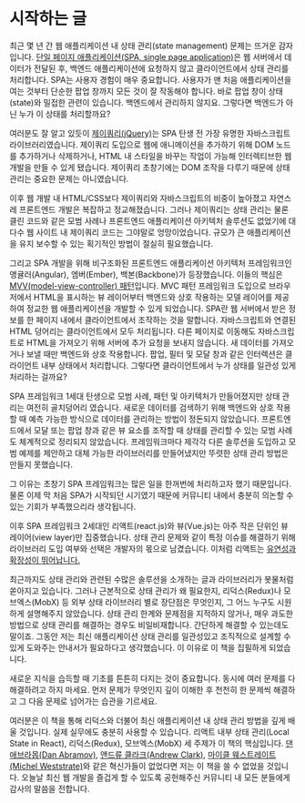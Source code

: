 # 시작하는 글

최근 몇 년 간 웹 애플리케이션 내 상태 관리(state management) 문제는 뜨거운 감자입니다. [단일 페이지 애플리케이션(SPA, single page application)](https://en.wikipedia.org/wiki/Single-page_application)은 웹 서버에서 데이터가 전달된 후, 백엔드 애플리케이션에 요청하지 않고 클라이언트에서 상태 관리를 처리합니다. SPA는 사용자 경험이 매우 중요합니다. 사용자가 맨 처음 애플리케이션을 여는 것부터 단순한 팝업 창까지 모든 것이 잘 작동해야 합니다. 바로 팝업 창이 상태(state)와 밀접한 관련이 있습니다. 백엔드에서 관리하지 않지요. 그렇다면 백엔드가 아닌 누가 이 상태를 처리할까요?

여러분도 잘 알고 있듯이 [제이쿼리(jQuery)](https://en.wikipedia.org/wiki/JQuery)는 SPA 탄생 전 가장 유명한 자바스크립트 라이브러리였습니다. 제이쿼리 도입으로 웹에 애니메이션을 추가하기 위해 DOM 노드를 추가하거나 삭제하거나, HTML 내 스타일을 바꾸는 작업이 가능해 인터렉티브한 웹 개발을 만들 수 있게 됐습니다. 제이쿼리 초창기에는 DOM 조작을 다루기 때문에 상태 관리는 중요한 문제는 아니였습니다.

이후 웹 개발 내 HTML/CSS보다 제이쿼리와 자바스크립트의 비중이 높아졌고 자연스레 프론트엔드 개발은 복잡하고 정교해졌습니다. 그러나 제이쿼리는 상태 관리는 물론 클린 코드와 같은 모범 사례나 프론트엔드 애플리케이션 아키텍처 솔루션도 없었기에 대다수 웹 사이트 내 제이쿼리 코드는 그야말로 엉망이었습니다. 규모가 큰 애플리케이션을 유지 보수할 수 있는 획기적인 방법이 절실히 필요했습니다.

그리고 SPA 개발을 위해 비구조화된 프론트엔드 애플리케이션 아키텍처 프레임워크인 앵귤러(Angular), 엠버(Ember), 백본(Backbone)가 등장했습니다. 이들의 핵심은 [MVV(model-view-controller) 패턴](https://en.wikipedia.org/wiki/Model-view-controller)입니다. MVC 패턴 프레임워크 도입으로 브라우저에서 HTML을 표시하는 뷰 레이어부터 백엔드와 상호 작용하는 모델 레이어를 제공하여 정교한 웹 애플리케이션을 개발할 수 있게 되었습니다. SPA란 웹 서버에서 받은 정보를 한 페이지 내에서 클라이언트에서 조작하는 것을 말합니다. 자바스크립트와 연결된 HTML 덩어리는 클라이언트에서 모두 처리됩니다. 다른 페이지로 이동해도 자바스크립트로 HTML을 가져오기 위해 서버에 추가 요청을 보내지 않습니다. 새 데이터를 가져오거나 보낼 때만 백엔드와 상호 작용합니다. 팝업, 필터 및 모달 창과 같은 인터렉션은 클라이언트 내부 상태에서 처리합니다. 그렇다면 클라이언트에서 누가 상태를 일관성 있게 처리하는 걸까요?

SPA 프레임워크 1세대 탄생으로 모범 사례, 패턴 및 아키텍처가 만들어졌지만 상태 관리는 여전히 골치덩어리 였습니다. 새로운 데이터를 검색하기 위해 백엔드와 상호 작용할 때 예측 가능한 방식으로 데이터를 관리하는 방법이 정돈되지 않았습니다. 프론트엔드에서 모달 또는 팝업 창과 같은 뷰 요소를 조작할 때 상태를 관리할 수 있는 모범 사례도 체계적으로 정리되지 않았습니다. 프레임워크마다 제각각 다른 솔루션을 도입하고 모범 예제를 제안하고 대체 가능한 라이브러리를 만들어냈지만 뚜렷한 상태 관리 방법은 만들지 못했습니다. 

그 이유는 초창기 SPA 프레임워크는 많은 일을 한꺼번에 처리하고자 했기 때문입니다. 물론 이제 막 처음 SPA가 시작되던 시기였기 때문에 커뮤니티 내에서 충분히 의논할 수 있는 기회가 부족했으리라 생각됩니다. 

이후 SPA 프레임워크 2세대인 리액트(react.js)와 뷰(Vue.js)는 아주 작은 단위인 뷰 레이어(view layer)만 집중했습니다. 상태 관리 문제와 같이 특정 이슈를 해결하기 위해 라이브러리 도입 여부와 선택은 개발자의 몫으로 남겼습니다. 이처럼 리액트는 [유연성과 확장성이 뛰어납니다.]((https://www.robinwieruch.de/reasons-why-i-moved-from-angular-to-react/))

최근까지도 상태 관리와 관련된 수많은 솔루션을 소개하는 글과 라이브러리가 봇물처럼 쏟아지고 있습니다. 그러나 근본적으로 상태 관리가 왜 필요한지, 리덕스(Redux)나 모브엑스(MobX) 등 외부 상태 라이브러리 별로 장단점은 무엇인지, 그 어느 누구도 시원하게 설명해주지 않았습니다. 상태 관리 한계와 문제점을 지적하지 않거나, 매우 과도한 방법으로 상태 관리를 해결하는 경우도 비일비재합니다. 간단하게 해결할 수 있는데도 말이죠. 그동안 저는 최신 애플리케이션 상태 관리를 일관성있고 조직적으로 설계할 수 있게 도와주는 안내서가 필요하다고 생각했습니다. 이 이유로 이 책을 집필하게 되었습니다.

새로운 지식을 습득할 때 기초를 튼튼히 다지는 것이 중요합니다. 동시에 여러 문제를 다 해결하려고 하지 마세요. 먼저 문제가 무엇인지 깊이 이해한 후 천천히 한 문제씩 해결하고 그 다음 문제로 넘어가는 습관을 기르세요.

여러분은 이 책을 통해 리덕스와 더불어 최신 애플리케이션 내 상태 관리 방법을 깊게 배울 것입니다. 실제 실무에도 충분히 사용할 수 있습니다. 리액트 내부 상태 관리(Local State in React), 리덕스(Redux), 모브엑스(MobX) 세 주제가 이 책의 핵심입니다. [댄 애브라몹(Dan Abramov)](https://twitter.com/dan_abramov), [앤드류 클라크(Andrew Clark)](https://twitter.com/acdlite), [마이클 웨스트레이트(Michel Weststrate)](https://twitter.com/mweststrate)와 같은 혁신가들이 없었다면 저는 이 책을 쓸 수 없었을 것입니다. 오늘날 최신 웹 개발을 즐겁게 할 수 있도록 공헌해주신 커뮤니티 내 모든 분들에게 감사의 말씀을 전합니다.
